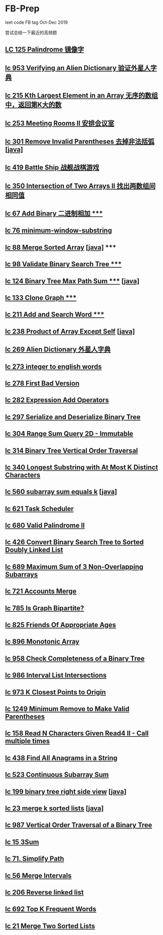 # FB-Prep
leet code FB tag Oct-Dec 2019

尝试总结一下最近的高频题
## [LC 125 Palindrome 镜像字](https://github.com/azl397985856/leetcode/blob/master/problems/125.valid-palindrome.md)
## [lc 953 Verifying an Alien Dictionary 验证外星人字典](https://github.com/sam890306/FB-Prep/blob/master/lc-953.md)
## [lc 215 Kth Largest Element in an Array 无序的数组中，返回第K大的数](https://github.com/azl397985856/leetcode/blob/master/problems/215.kth-largest-element-in-an-array.md)
## [lc 253 Meeting Rooms II 安排会议室](https://github.com/sam890306/FB-Prep/blob/master/lc-253.md)
## [lc 301 Remove Invalid Parentheses 去掉非法括弧](https://github.com/azl397985856/leetcode/blob/master/problems/301.remove-invalid-parentheses.md) [[java]](https://github.com/sam890306/FB-Prep/blob/master/lc-301.md)
## [lc 419 Battle Ship 战舰战棋游戏](https://github.com/sam890306/FB-Prep/blob/master/lc%20419.md)
## [lc 350  Intersection of Two Arrays II 找出两数组间相同值](https://github.com/sam890306/FB-Prep/blob/master/lc-350.md)
## [lc 67 Add Binary 二进制相加 ***](https://github.com/sam890306/FB-Prep/blob/master/lc-67.md)
## [lc 76 minimum-window-substring](https://github.com/sam890306/FB-Prep/blob/master/lc-76.md)
## [lc 88 Merge Sorted Array](https://github.com/azl397985856/leetcode/blob/master/problems/88.merge-sorted-array.md)  [[java]](https://github.com/sam890306/FB-Prep/blob/master/lc-88.md) ***
## [lc 98 Validate Binary Search Tree ***](https://github.com/azl397985856/leetcode/blob/master/problems/98.validate-binary-search-tree.md)
## [lc 124 Binary Tree Max Path Sum ***](https://github.com/azl397985856/leetcode/blob/master/problems/124.binary-tree-maximum-path-sum.md)     [[java]](https://github.com/sam890306/FB-Prep/blob/master/lc-124.md)
## [lc 133 Clone Graph ***](https://github.com/sam890306/FB-Prep/blob/master/lc-133.md)
## [lc 211 Add and Search Word ***](https://github.com/sam890306/FB-Prep/blob/master/lc-211.md)
## [lc 238 Product of Array Except Self](https://github.com/azl397985856/leetcode/blob/master/problems/238.product-of-array-except-self.md)  [[java]](https://github.com/sam890306/FB-Prep/blob/master/lc-238.md)
## [lc 269 Alien Dictionary 外星人字典](https://github.com/sam890306/FB-Prep/blob/master/lc-269.md)
## [lc 273 integer to english words](https://github.com/sam890306/FB-Prep/blob/master/lc-273.md)
## [lc 278 First Bad Version](https://github.com/sam890306/FB-Prep/blob/master/lc-278.md)
## [lc 282 Expression Add Operators](https://github.com/sam890306/FB-Prep/blob/master/lc-282.md)
## [lc 297 Serialize and Deserialize Binary Tree](https://github.com/sam890306/FB-Prep/blob/master/lc-297.md)
## [lc 304 Range Sum Query 2D - Immutable](https://github.com/sam890306/FB-Prep/blob/master/lc-304.md)
## [lc 314  Binary Tree Vertical Order Traversal](https://github.com/sam890306/FB-Prep/blob/master/lc-314.md)
## [lc 340 Longest Substring with At Most K Distinct Characters](https://github.com/sam890306/FB-Prep/blob/master/lc-340.md)
## [lc 560 subarray sum equals k](https://github.com/azl397985856/leetcode/blob/master/problems/560.subarray-sum-equals-k.md) [[java]](https://github.com/sam890306/FB-Prep/blob/master/lc-560.md)
## [lc 621  Task Scheduler](https://github.com/sam890306/FB-Prep/blob/master/lc-621.md) 
## [lc 680 Valid Palindrome II](https://github.com/sam890306/FB-Prep/blob/master/lc-680.md)
## [lc 426 Convert Binary Search Tree to Sorted Doubly Linked List](https://github.com/sam890306/FB-Prep/blob/master/lc-426.md)
## [lc 689 Maximum Sum of 3 Non-Overlapping Subarrays](https://github.com/sam890306/FB-Prep/blob/master/lc-689.md)
## [lc 721 Accounts Merge](https://github.com/sam890306/FB-Prep/blob/master/lc-721.md)
## [lc 785 Is Graph Bipartite?](https://github.com/sam890306/FB-Prep/blob/master/lc-785.md)
## [lc 825 Friends Of Appropriate Ages](https://github.com/sam890306/FB-Prep/blob/master/lc-825.md)
## [lc 896 Monotonic Array](https://github.com/sam890306/FB-Prep/blob/master/lc-896.md)
## [lc 958 Check Completeness of a Binary Tree](https://github.com/sam890306/FB-Prep/blob/master/lc-958.md)
## [lc 986 Interval List Intersections](https://github.com/sam890306/FB-Prep/blob/master/lc-986.md)
## [lc 973 K Closest Points to Origin](https://github.com/sam890306/FB-Prep/blob/master/lc-973.md)
## [lc 1249 Minimum Remove to Make Valid Parentheses](https://github.com/sam890306/FB-Prep/blob/master/lc-1249.md)
## [lc 158 Read N Characters Given Read4 II - Call multiple times](https://github.com/sam890306/FB-Prep/blob/master/lc-158.md)
## [lc 438 Find All Anagrams in a String](https://github.com/sam890306/FB-Prep/blob/master/lc-438.md)
## [lc 523  Continuous Subarray Sum](https://github.com/sam890306/FB-Prep/blob/master/lc-523.md)
## [lc 199 binary tree right side view](https://github.com/azl397985856/leetcode/blob/master/problems/199.binary-tree-right-side-view.md) [[java]](https://github.com/sam890306/FB-Prep/blob/master/lc-199.md)
## [lc 23 merge k sorted lists](https://github.com/azl397985856/leetcode/blob/master/problems/23.merge-k-sorted-lists.md) [[java]](https://leetcode.wang/leetCode-23-Merge-k-Sorted-Lists.html)
## [lc 987 Vertical Order Traversal of a Binary Tree](https://github.com/sam890306/FB-Prep/blob/master/lc-987.md)
## [lc 15 3Sum](https://github.com/sam890306/FB-Prep/blob/master/lc-15.md)
## [lc 71. Simplify Path](https://github.com/sam890306/FB-Prep/blob/master/lc-71.md)
## [lc 56 Merge Intervals](https://github.com/sam890306/FB-Prep/blob/master/lc-56.md)
## [lc 206 Reverse linked list](https://github.com/sam890306/FB-Prep/blob/master/lc-206.md)
## [lc 692 Top K Frequent Words](https://github.com/sam890306/FB-Prep/blob/master/lc-692.md)
## [lc 21 Merge Two Sorted Lists](https://github.com/sam890306/FB-Prep/blob/master/lc-21.md)





